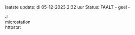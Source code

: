 laatste update: 
di 05-12-2023  2:32   uur 
Status: FAALT - geel - 
<div class="service R">J</div><div class="service Y">microstation</div><div class="service G">httpstat</div>